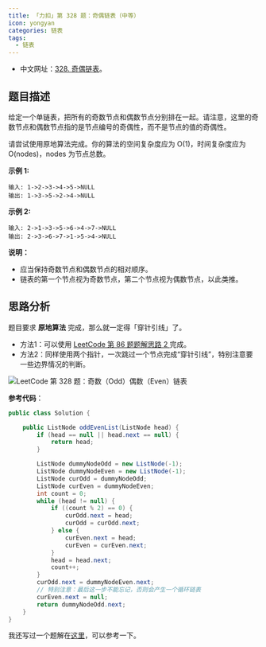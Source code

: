 ```yaml
---
title: 「力扣」第 328 题：奇偶链表（中等）
icon: yongyan
categories: 链表
tags:
  - 链表
---
```


+ 中文网址：[328. 奇偶链表](https://leetcode-cn.com/problems/odd-even-linked-list/description/)。

## 题目描述

给定一个单链表，把所有的奇数节点和偶数节点分别排在一起。请注意，这里的奇数节点和偶数节点指的是节点编号的奇偶性，而不是节点的值的奇偶性。

请尝试使用原地算法完成。你的算法的空间复杂度应为 O(1)，时间复杂度应为 O(nodes)，nodes 为节点总数。

**示例 1:**

```
输入: 1->2->3->4->5->NULL
输出: 1->3->5->2->4->NULL
```

**示例 2:**

```
输入: 2->1->3->5->6->4->7->NULL 
输出: 2->3->6->7->1->5->4->NULL
```

**说明：**

+ 应当保持奇数节点和偶数节点的相对顺序。
+ 链表的第一个节点视为奇数节点，第二个节点视为偶数节点，以此类推。

## 思路分析

题目要求 **原地算法** 完成，那么就一定得「穿针引线」了。

- 方法1：可以使用 [LeetCode 第 86 题题解思路 2 ](https://liweiwei1419.github.io/leetcode-solution/leetcode-0086-partition-list/)完成。
- 方法2：同样使用两个指针，一次跳过一个节点完成“穿针引线”，特别注意要一些边界情况的判断。

![LeetCode 第 328 题：奇数（Odd）偶数（Even）链表](https://liweiwei1419.github.io/images/leetcode-solution/328-1.jpg)

**参考代码**：

```java
public class Solution {

    public ListNode oddEvenList(ListNode head) {
        if (head == null || head.next == null) {
            return head;
        }

        ListNode dummyNodeOdd = new ListNode(-1);
        ListNode dummyNodeEven = new ListNode(-1);
        ListNode curOdd = dummyNodeOdd;
        ListNode curEven = dummyNodeEven;
        int count = 0;
        while (head != null) {
            if ((count % 2) == 0) {
                curOdd.next = head;
                curOdd = curOdd.next;
            } else {
                curEven.next = head;
                curEven = curEven.next;
            }
            head = head.next;
            count++;
        }
        curOdd.next = dummyNodeEven.next;
        // 特别注意：最后这一步不能忘记，否则会产生一个循环链表
        curEven.next = null;
        return dummyNodeOdd.next;
    }
}
```

我还写过一个题解在[这里](https://liweiwei1419.github.io/leetcode-solution/leetcode-0328-odd-even-linked-list/)，可以参考一下。
